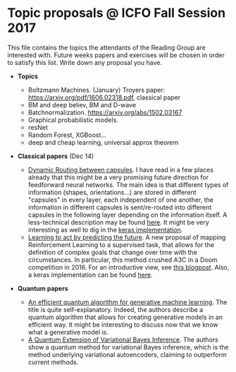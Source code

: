Topic proposals @ ICFO Fall Session 2017
=============================================

This file contains the topics the attendants of the Reading Group are interested with. Future weeks papers and exercises will be chosen in order to satisfy this list. Write down any proposal you have.

- **Topics**
  - Boltzmann Machines. (January) Troyers paper: https://arxiv.org/pdf/1606.02318.pdf, classical paper
  - BM and deep believ, BM and D-wave
  - Batchnormalization. https://arxiv.org/abs/1502.03167
  - Graphical probabilistic models.
  - resNet
  - Random Forest, XGBoost...
  - deep and cheap learning, universal approx theorem
  

- **Classical papers** (Dec 14)
  - [Dynamic Routing between capsules](https://arxiv.org/abs/1710.09829).  I have read in a few places already that this might be a very promising future direction for feedforward neural networks. The main idea is that different types of information (shapes, orientations...) are stored in different "capsules" in every layer, each independent of one another, the information in different capsules is sent/re-routed into different capsules in the following layer depending on the information itself. A less-technical description may be found [here](https://hackernoon.com/what-is-a-capsnet-or-capsule-network-2bfbe48769cc). It might be very interesting as well to dig in the [keras implementation](https://github.com/XifengGuo/CapsNet-Keras).
  
  - [Learning to act by predicting the future](https://arxiv.org/abs/1611.01779). A new proposal of mapping Reinforcement Learning to a supervised task, that allows for the definition of complex goals that change over time with the circumstances. In particular, this method crushed A3C in a Doom competition in 2016. For an introductive view, see [this blogpost](https://www.oreilly.com/ideas/reinforcement-learning-for-complex-goals-using-tensorflow). Also, a keras implementation can be found [here](https://github.com/flyyufelix/Direct-Future-Prediction-Keras).

- **Quantum papers**
  - [An efficient quantum algorithm for generative machine learning](https://arxiv.org/abs/1711.02038).  The title is quite self-explanatory. Indeed, the authors describe a quantum algorithm that allows for creating generative models in an efficient way. It might be interesting to discuss now that we know what a generative model is.
  - [A Quantum Extension of Variational Bayes Inference](https://arxiv.org/abs/1712.04709). The authors show a quantum method for variational Bayes inference, which is the method underlying variational autoencoders, claiming to outperform current methods.
